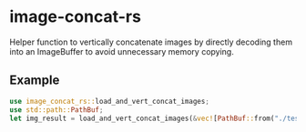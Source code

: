 # image-concat-rs

Helper function to vertically concatenate images by directly decoding them into an ImageBuffer to avoid unnecessary memory copying.

## Example

```rust
use image_concat_rs::load_and_vert_concat_images;
use std::path::PathBuf;
let img_result = load_and_vert_concat_images(&vec![PathBuf::from("./test/1.png"), PathBuf::from("./test/2.png")]);
```
